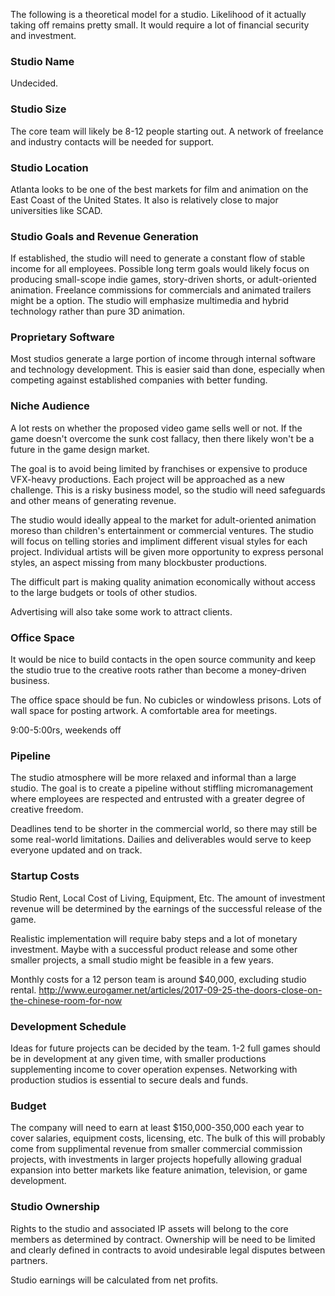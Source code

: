 The following is a theoretical model for a studio.  Likelihood of it actually taking off remains pretty small. It would require a lot of financial security and investment.

### Studio Name
Undecided.  

### Studio Size
The core team will likely be 8-12 people starting out.  A network of freelance and industry contacts will be needed for support.

### Studio Location
Atlanta looks to be one of the best markets for film and animation on the East Coast of the United States. It also is relatively close to major universities like SCAD.

### Studio Goals and Revenue Generation
If established, the studio will need to generate a constant flow of stable income for all employees.  Possible long term goals would likely focus on producing small-scope indie games, story-driven shorts, or adult-oriented animation.  Freelance commissions for commercials and animated trailers might be a option.  The studio will emphasize multimedia and hybrid technology rather than pure 3D animation.  

### Proprietary Software
Most studios generate a large portion of income through internal software and technology development.  This is easier said than done, especially when competing against established companies with better funding.

### Niche Audience
A lot rests on whether the proposed video game sells well or not.  If the game doesn't overcome the sunk cost fallacy, then there likely won't be a future in the game design market.

The goal is to avoid being limited by franchises or expensive to produce VFX-heavy productions.  Each project will be approached as a new challenge. This is a risky business model, so the studio will need safeguards and other means of generating revenue.

The studio would ideally appeal to the market for adult-oriented animation moreso than children's entertainment or commercial ventures.  The studio will focus on telling stories and impliment different visual styles for each project.  Individual artists will be given more opportunity to express personal styles, an aspect missing from many blockbuster productions.

The difficult part is making quality animation economically without access to the large budgets or tools of other studios.

Advertising will also take some work to attract clients.

### Office Space
It would be nice to build contacts in the open source community and keep the studio true to the creative roots rather than become a money-driven business.

The office space should be fun.  No cubicles or windowless prisons.  Lots of wall space for posting artwork.  A comfortable area for meetings.

9:00-5:00rs, weekends off

### Pipeline
The studio atmosphere will be more relaxed and informal than a large studio.  The goal is to create a pipeline without stiffling micromanagement where employees are respected and entrusted with a greater degree of creative freedom.  

Deadlines tend to be shorter in the commercial world, so there may still be some real-world limitations.  Dailies and deliverables would serve to keep everyone updated and on track.

### Startup Costs
Studio Rent, Local Cost of Living, Equipment, Etc.  The amount of investment revenue will be determined by the earnings of the successful release of the game.

Realistic implementation will require baby steps and a lot of monetary investment.  Maybe with a successful product release and some other smaller projects, a small studio might be feasible in a few years.

Monthly costs for a 12 person team is around $40,000, excluding studio rental.
http://www.eurogamer.net/articles/2017-09-25-the-doors-close-on-the-chinese-room-for-now

### Development Schedule
Ideas for future projects can be decided by the team. 1-2 full games should be in development at any given time, with smaller productions supplementing income to cover operation expenses.  Networking with production studios is essential to secure deals and funds.

### Budget
The company will need to earn at least $150,000-350,000 each year to cover salaries, equipment costs, licensing, etc.  The bulk of this will probably come from supplimental revenue from smaller commercial commission projects, with investments in larger projects hopefully allowing gradual expansion into better markets like feature animation, television, or game development. 

### Studio Ownership
Rights to the studio and associated IP assets will belong to the core members as determined by contract.  Ownership will be need to be limited and clearly defined in contracts to avoid undesirable legal disputes between partners.

Studio earnings will be calculated from net profits.

